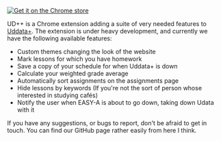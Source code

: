 [![Get it on the Chrome store](https://developer.chrome.com/webstore/images/ChromeWebStore_BadgeWBorder_v2_340x96.png)](https://chrome.google.com/webstore/detail/ud%2B%2B/pmlnbmnelhhofakfihcfjiemklhncdin)

UD++ is a Chrome extension adding a suite of very needed features to [Uddata+](https://www.uddataplus.dk). The extension is under heavy development, and currently we have the following available features:

* Custom themes changing the look of the website
* Mark lessons for which you have homework
* Save a copy of your schedule for when Uddata+ is down
* Calculate your weighted grade average
* Automatically sort assignments on the assignments page
* Hide lessons by keywords (If you're not the sort of person whose interested in studying cafés)
* Notify the user when EASY-A is about to go down, taking down Udata with it

If you have any suggestions, or bugs to report, don't be afraid to get in touch. You can find our GitHub page rather easily from here I think.
